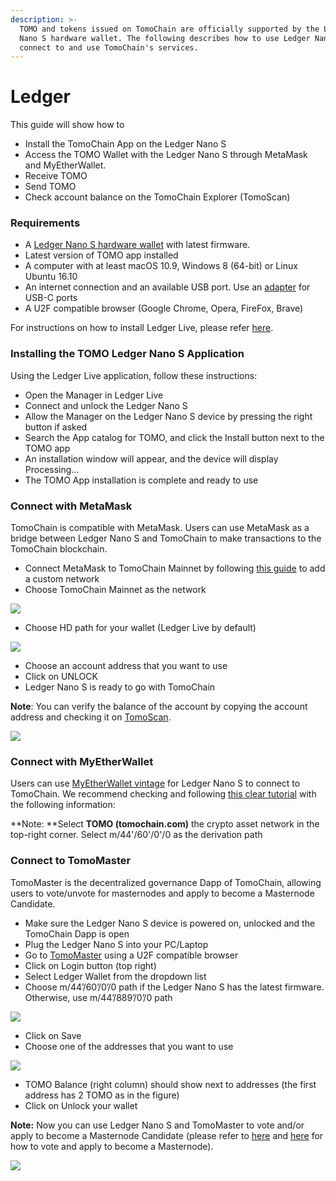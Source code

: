 ```yaml
---
description: >-
  TOMO and tokens issued on TomoChain are officially supported by the Ledger
  Nano S hardware wallet. The following describes how to use Ledger Nano S to
  connect to and use TomoChain's services.
---
```


# Ledger

This guide will show how to

* Install the TomoChain App on the Ledger Nano S
* Access the TOMO Wallet with the Ledger Nano S through MetaMask and MyEtherWallet.
* Receive TOMO
* Send TOMO
* Check account balance on the TomoChain Explorer (TomoScan)

### Requirements

* A [Ledger Nano S hardware wallet](https://www.ledger.com/collections/all-products) with latest firmware.
* Latest version of TOMO app installed
* A computer with at least macOS 10.9, Windows 8 (64-bit) or Linux Ubuntu 16.10
* An internet connection and an available USB port. Use an [adapter](https://www.ledger.com/products/ledger-otg-kit) for USB-C ports
* A U2F compatible browser (Google Chrome, Opera, FireFox, Brave)

For instructions on how to install Ledger Live, please refer [here](https://support.ledger.com/hc/en-us/articles/360006395553/).

### Installing the TOMO Ledger Nano S Application

Using the Ledger Live application, follow these instructions:

* Open the Manager in Ledger Live
* Connect and unlock the Ledger Nano S
* Allow the Manager on the Ledger Nano S device by pressing the right button if asked
* Search the App catalog for TOMO, and click the Install button next to the TOMO app
* An installation window will appear, and the device will display Processing…
* The TOMO App installation is complete and ready to use

### Connect with MetaMask

TomoChain is compatible with MetaMask. Users can use MetaMask as a bridge between Ledger Nano S and TomoChain to make transactions to the TomoChain blockchain.

* Connect MetaMask to TomoChain Mainnet by following [this guide](metamask.md) to add a custom network
* Choose TomoChain Mainnet as the network

![](<../../.gitbook/assets/image (61).png>)

* Choose HD path for your wallet (Ledger Live by default)

![](<../../.gitbook/assets/image (73).png>)

* Choose an account address that you want to use
* Click on UNLOCK
* Ledger Nano S is ready to go with TomoChain

**Note**: You can verify the balance of the account by copying the account address and checking it on [TomoScan](https://scan.tomochain.com).

![](<../../.gitbook/assets/image (44).png>)

### Connect with MyEtherWallet

Users can use [MyEtherWallet vintage](http://vintage.myetherwallet.com) for Ledger Nano S to connect to TomoChain. We recommend checking and following [this clear tutorial](https://support.ledger.com/hc/en-us/articles/115005200009) with the following information:

**Note: **Select **TOMO (tomochain.com)** the crypto asset network in the top-right corner. Select m/44'/60'/0'/0 as the derivation path

### Connect to TomoMaster

TomoMaster is the decentralized governance Dapp of TomoChain, allowing users to vote/unvote for masternodes and apply to become a Masternode Candidate.

* Make sure the Ledger Nano S device is powered on, unlocked and the TomoChain Dapp is open
* Plug the Ledger Nano S into your PC/Laptop
* Go to [TomoMaster](https://master.tomochain.com) using a U2F compatible browser
* Click on Login button (top right)
* Select Ledger Wallet from the dropdown list
* Choose m/44’/60’/0’/0 path if the Ledger Nano S has the latest firmware. Otherwise, use m/44’/889’/0’/0 path

![](<../../.gitbook/assets/image (47).png>)

* Click on Save
* Choose one of the addresses that you want to use

![](<../../.gitbook/assets/image (7).png>)

* TOMO Balance (right column) should show next to addresses (the first address has 2 TOMO as in the figure)
* Click on Unlock your wallet

**Note:** Now you can use Ledger Nano S and TomoMaster to vote and/or apply to become a Masternode Candidate (please refer to [here](https://docs.tomochain.com/get-started/voting/) and [here](https://docs.tomochain.com/get-started/apply-node/) for how to vote and apply to become a Masternode).

![](<../../.gitbook/assets/image (24).png>)

>
